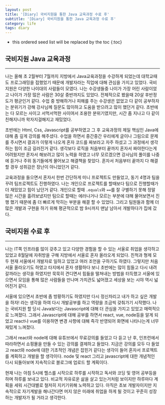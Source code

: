 ```yaml
---
layout: post
title: '[Diary] 국비지원을 통한 Java 교육과정 수료 후'
subtitle: '[Diary] 국비지원을 통한 Java 교육과정 수료 후'
category: life
tags: diary
---
```


<!-- prettier-ignore -->
* this ordered seed list will be replaced by the toc 
{:toc}

## 국비지원 Java 교육과정

---

나는 올해 초 2월부터 7월까지 지방에서 Java교육과정을 수강하게 되었는데 대학교때도 프로그래밍을 접했었기 때문에 개발자라는 직업에 대해 관심을 가지고 있었다. 국비지원은 다양한 나이대의 사람들이 모였다. 나는 수강생들중 나이가 가장 어린 사람이었고 나이가 가장 많은 사람은 30살 중반까지도 있었다. 전체적으로 봤을때 20살 후반정도가 평균인거 같다. 수업 중 방해하거나 피해를 주는 수강생은 없었고 다 같이 공부하자는 분위기가 강해 강사님께 질문도 많이하고 도움을 받으려고 많이 했던거 같다. 초반에는 다 모르는 사이고 서먹서먹한 사이여서 조용한 분위기였지만, 시간 좀 지나고 다 같이 친해지니까 왁자지걸해지고 재밌었다.

초반에는 Html, Css, Javascript를 공부하였고 그 후 교육과정의 제일 핵심인 Java에 대해 좀 깊게 강의를 해주셨다. 수업을 하면서 중간중간 우리에게 글이나 그림으로 문제를 주시면서 결과가 이렇게 나오게 혼자 코드를 짜보라고 자주 하셨고 그 과정에서 생각하는 힘이 조금 길러진거 같다. 생각보다 로직을 처음부터 끝까지 혼자서 짜야한다는게 어려웠지만 혼자서 해보려고 많이 노력을 하였고 너무 모르겠으면 강사님의 풀이를 나중에 듣거나 주위 동기들에게 물어보고 해결책을 찾았다. 혼자서 처음부터 끝까지 다 해결할 경우 성취감은 장난이 아니었던거 같다.

교육과정을 들으면서 혼자서 한번 간단하게 미니 프로젝트도 만들었고, 동기 4명과 팀을 꾸려 팀프로젝트도 진행하였다. 나는 개인으로 프로젝트를 할때보다 팀으로 진행할때가 더 재밌었고 힘이 났던거 같다. 개인으로 할때 `.equals`와 `==`를 잘 구별하기 못해 정말 많은 시간을 흘려보냈지만 팀으로 할때는 에러나거나 모르는 부분에 대해 물어보면서 진행 했기 때문에 좀 더 빠르게 막히는 부분을 해결 할 수 있었다. 그리고 팀원들과 함께 더 많은 개발과 구현을 하기 위해 평균적으로 밤 9시까지 맨날 남아서 개발하다가 집에 갔다.

## 국비지원 수료 후

---

나는 IT쪽 인프라를 많이 갖추고 있고 다양한 경험을 할 수 있는 서울로 취업을 생각하고 있었고 8월달에 자취방을 구해 지방에서 서울로 혼자 올라오게 되었다. 친척과 형제 모두 현재 서울에서 개발자로 일하고 있었고 여러 조언을 구하기도 하였다. 그렇지만 처음 서울 올라오기도 하였고 타지에서 혼자 생활하다 보니 초반에는 많이 힘들고 다시 내려갈까라는 생각을 하였지만 묵묵히 견디면서 힘듦을 떨쳐내는 방법을 터득했고 서울에 있으면서 모임을 통해 많은 사람들을 만나며 가치관도 넓어졌고 세상을 보는 시야 역시 넓어진거 같다.

서울에 있으면서 초반에 좀 방황하기도 하였지만 다시 정신차리고 내가 하고 싶은 개발을 하자! 라는 생각을 하여 다시 개발공부를 하고 역량을 조금씩 갖춰가기 시작했다. 나는 국비지원 할 당시 Java보다는 Javascript에 대해 더 관심을 가지고 있었고 매력적으로 느껴졌다. 그래서 Javascript에 대해 공부를 하면서 react, vue, node등을 알게 되었고 react나 vue를 이용하면 변경 사항에 대해 즉각 반영되어 화면에 나타나는게 너무 재밌게 느껴졌다.

그래서 react와 node에 대해 유튜브에서 무료강의를 들었고 다 듣고 난 후, 인프런에서 따라하면서 쇼핑몰을 만들 수 있는 강의를 결제하고 들었다. 지금은 강의를 모두 다 들었고 react와 node에 대한 기초적인 개념은 잡힌거 같다는 생각이 들어 혼자서 프로젝트를 계획하고 개발을 할 생각이다. node 및 react 그리고 javascript에 대한 개념적인 다시 되돌아보며 지속적으로 블로그에 업로드 할 계획이다.

현재 나는 아침 5시에 헬스를 시작으로 하루를 시작하고 독서와 코딩 및 영어 공부등을 하며 하루를 보내고 있다. 비교적 자유로운 삶을 살고 있는거처럼 보이지만 하루마다 계획을 세워 시간대별로 철저히 지키기위해 노력하고 있다. 아직은 초보 개발자이지만 지속적으로 자기계발을 해나간다면 머지 않은 미래에 취업을 하게 될 것이고 꾸준히 성장하는 개발자가 될 거라고 생각한다.
